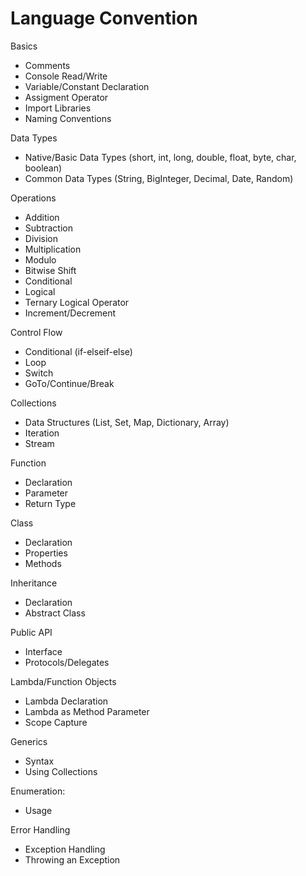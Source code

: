 # Language Convention

Basics
- Comments
- Console Read/Write 
- Variable/Constant Declaration
- Assigment Operator
- Import Libraries
- Naming Conventions

Data Types
- Native/Basic Data Types (short, int, long, double, float, byte, char, boolean) 
- Common Data Types (String, BigInteger, Decimal, Date, Random)

Operations
- Addition
- Subtraction
- Division
- Multiplication
- Modulo
- Bitwise Shift
- Conditional
- Logical
- Ternary Logical Operator
- Increment/Decrement

Control Flow
- Conditional (if-elseif-else)
- Loop
- Switch
- GoTo/Continue/Break

Collections
- Data Structures (List, Set, Map, Dictionary, Array)
- Iteration
- Stream

Function
- Declaration
- Parameter
- Return Type

Class
- Declaration
- Properties
- Methods

Inheritance
- Declaration
- Abstract Class

Public API
- Interface
- Protocols/Delegates

Lambda/Function Objects
- Lambda Declaration
- Lambda as Method Parameter
- Scope Capture

Generics
- Syntax
- Using Collections

Enumeration:
- Usage

Error Handling
- Exception Handling
- Throwing an Exception
